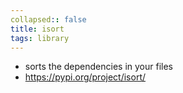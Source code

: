 ```yaml
---
collapsed:: false
title: isort
tags: library
---
```


- sorts the dependencies in your files
- https://pypi.org/project/isort/